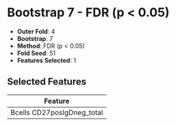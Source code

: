 # Bootstrap 7 - FDR (p < 0.05)

- **Outer Fold**: 4
- **Bootstrap**: 7
- **Method**: FDR (p < 0.05)
- **Fold Seed**: 51
- **Features Selected**: 1

## Selected Features

| Feature |
|---------|
| Bcells CD27posIgDneg_total |
